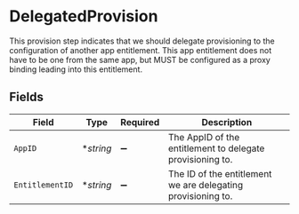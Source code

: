 # DelegatedProvision

 This provision step indicates that we should delegate provisioning to the configuration of another app entitlement. This app entitlement does not have to be one from the same app, but MUST be configured as a proxy binding leading into this entitlement.



## Fields

| Field                                                          | Type                                                           | Required                                                       | Description                                                    |
| -------------------------------------------------------------- | -------------------------------------------------------------- | -------------------------------------------------------------- | -------------------------------------------------------------- |
| `AppID`                                                        | **string*                                                      | :heavy_minus_sign:                                             |  The AppID of the entitlement to delegate provisioning to.<br/> |
| `EntitlementID`                                                | **string*                                                      | :heavy_minus_sign:                                             |  The ID of the entitlement we are delegating provisioning to.<br/> |